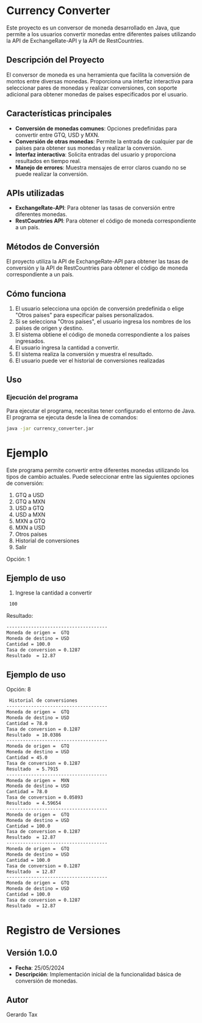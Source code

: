 
# Currency Converter

Este proyecto es un conversor de moneda desarrollado en Java, que permite a los usuarios convertir monedas entre diferentes países utilizando la API de ExchangeRate-API y la API de RestCountries.

## Descripción del Proyecto

El conversor de moneda es una herramienta que facilita la conversión de montos entre diversas monedas. Proporciona una interfaz interactiva para seleccionar pares de monedas y realizar conversiones, con soporte adicional para obtener monedas de países especificados por el usuario.

## Características principales

- **Conversión de monedas comunes**: Opciones predefinidas para convertir entre GTQ, USD y MXN.
- **Conversión de otras monedas**: Permite la entrada de cualquier par de países para obtener sus monedas y realizar la conversión.
- **Interfaz interactiva**: Solicita entradas del usuario y proporciona resultados en tiempo real.
- **Manejo de errores**: Muestra mensajes de error claros cuando no se puede realizar la conversión.

## APIs utilizadas

- **ExchangeRate-API**: Para obtener las tasas de conversión entre diferentes monedas.
- **RestCountries API**: Para obtener el código de moneda correspondiente a un país.

## Métodos de Conversión

El proyecto utiliza la API de ExchangeRate-API para obtener las tasas de conversión y la API de RestCountries para obtener el código de moneda correspondiente a un país.

## Cómo funciona

1. El usuario selecciona una opción de conversión predefinida o elige "Otros países" para especificar países personalizados.
2. Si se selecciona "Otros países", el usuario ingresa los nombres de los países de origen y destino.
3. El sistema obtiene el código de moneda correspondiente a los países ingresados.
4. El usuario ingresa la cantidad a convertir.
5. El sistema realiza la conversión y muestra el resultado.
6. El usuario puede ver el historial de conversiones realizadas

## Uso

### Ejecución del programa

Para ejecutar el programa, necesitas tener configurado el entorno de Java. El programa se ejecuta desde la línea de comandos:

```sh
java -jar currency_converter.jar
```

# Ejemplo

Este programa permite convertir entre diferentes monedas utilizando los tipos de cambio actuales. Puede seleccionar entre las siguientes opciones de conversión:

1. GTQ a USD
2. GTQ a MXN
3. USD a GTQ
4. USD a MXN
5. MXN a GTQ
6. MXN a USD
7. Otros países
8. Historial de conversiones
9. Salir

Opción: 1


## Ejemplo de uso

1. Ingrese la cantidad a convertir
   
```sh
 100
```

Resultado:
```sh
-------------------------------------
Moneda de origen =  GTQ
Moneda de destino = USD
Cantidad = 100.0
Tasa de conversion = 0.1287
Resultado  = 12.87
```

## Ejemplo de uso
Opción: 8
```sh
 Historial de conversiones
-------------------------------------
Moneda de origen =  GTQ
Moneda de destino = USD
Cantidad = 78.0
Tasa de conversion = 0.1287
Resultado  = 10.0386
-------------------------------------
Moneda de origen =  GTQ
Moneda de destino = USD
Cantidad = 45.0
Tasa de conversion = 0.1287
Resultado  = 5.7915
-------------------------------------
Moneda de origen =  MXN
Moneda de destino = USD
Cantidad = 78.0
Tasa de conversion = 0.05893
Resultado  = 4.59654
-------------------------------------
Moneda de origen =  GTQ
Moneda de destino = USD
Cantidad = 100.0
Tasa de conversion = 0.1287
Resultado  = 12.87
-------------------------------------
Moneda de origen =  GTQ
Moneda de destino = USD
Cantidad = 100.0
Tasa de conversion = 0.1287
Resultado  = 12.87
-------------------------------------
Moneda de origen =  GTQ
Moneda de destino = USD
Cantidad = 100.0
Tasa de conversion = 0.1287
Resultado  = 12.87
```


# Registro de Versiones

## Versión 1.0.0

- **Fecha**: 25/05/2024
- **Descripción**: Implementación inicial de la funcionalidad básica de conversión de monedas.

## Autor

Gerardo Tax

